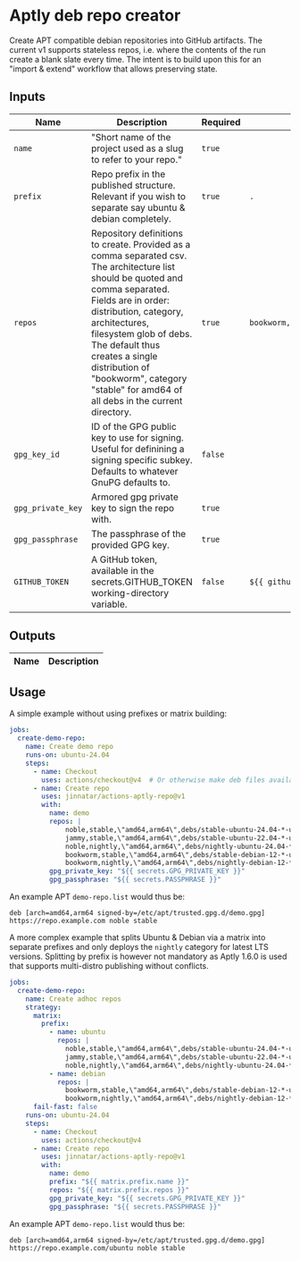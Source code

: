 # <!--name-->Aptly deb repo creator<!--/name-->
<!--description-->
Create APT compatible debian repositories into GitHub artifacts.
The current v1 supports stateless repos, i.e. where the contents of
the run create a blank slate every time. The intent is to build upon
this for an "import & extend" workflow that allows preserving state.
<!--/description-->

## Inputs
<!--inputs-->
| Name              | Description                                                                                                                                                                                                                                                                                                                                                        | Required | Default                             |
|-------------------|--------------------------------------------------------------------------------------------------------------------------------------------------------------------------------------------------------------------------------------------------------------------------------------------------------------------------------------------------------------------|----------|-------------------------------------|
| `name`            | "Short name of the project used as a slug to refer to your repo."<br>                                                                                                                                                                                                                                                                                              | `true`   | ` `                                 |
| `prefix`          | Repo prefix in the published structure.<br>Relevant if you wish to separate say ubuntu & debian completely.<br>                                                                                                                                                                                                                                                    | `true`   | `.`                                 |
| `repos`           | Repository definitions to create. Provided as a comma separated csv.<br>The architecture list should be quoted and comma separated.<br>Fields are in order: distribution, category, architectures, filesystem glob of debs.<br>The default thus creates a single distribution of "bookworm", category "stable" for amd64 of all debs in the current directory.<br> | `true`   | `bookworm,stable,\"amd64\",./*.deb` |
| `gpg_key_id`      | ID of the GPG public key to use for signing.<br>Useful for definining a signing specific subkey.<br>Defaults to whatever GnuPG defaults to.<br>                                                                                                                                                                                                                    | `false`  | ` `                                 |
| `gpg_private_key` | Armored gpg private key to sign the repo with.                                                                                                                                                                                                                                                                                                                     | `true`   | ` `                                 |
| `gpg_passphrase`  | The passphrase of the provided GPG key.                                                                                                                                                                                                                                                                                                                            | `true`   | ` `                                 |
| `GITHUB_TOKEN`    | A GitHub token, available in the secrets.GITHUB_TOKEN working-directory variable.<br>                                                                                                                                                                                                                                                                              | `false`  | `${{ github.token }}`               |
<!--/inputs-->

## Outputs
<!--outputs-->
| Name | Description |
|------|-------------|
<!--/outputs-->

## Usage
<!--usage action="org/repo" version="v1"-->

A simple example without using prefixes or matrix building:

```yaml
jobs:
  create-demo-repo:
    name: Create demo repo
    runs-on: ubuntu-24.04
    steps:
      - name: Checkout
        uses: actions/checkout@v4  # Or otherwise make deb files available, say from an earlier build step's artifacts.
      - name: Create repo
        uses: jinnatar/actions-aptly-repo@v1
        with:
          name: demo
          repos: |
              noble,stable,\"amd64,arm64\",debs/stable-ubuntu-24.04-*-unknown-linux-gnu/*.deb
              jammy,stable,\"amd64,arm64\",debs/stable-ubuntu-22.04-*-unknown-linux-gnu/*.deb
              noble,nightly,\"amd64,arm64\",debs/nightly-ubuntu-24.04-*-unknown-linux-gnu/*.deb
              bookworm,stable,\"amd64,arm64\",debs/stable-debian-12-*-unknown-linux-gnu/*.deb
              bookworm,nightly,\"amd64,arm64\",debs/nightly-debian-12-*-unknown-linux-gnu/*.deb
          gpg_private_key: "${{ secrets.GPG_PRIVATE_KEY }}"
          gpg_passphrase: "${{ secrets.PASSPHRASE }}"
```

An example APT `demo-repo.list` would thus be:
```
deb [arch=amd64,arm64 signed-by=/etc/apt/trusted.gpg.d/demo.gpg] https://repo.example.com noble stable
```

A more complex example that splits Ubuntu & Debian via a matrix into separate prefixes
and only deploys the `nightly` category for latest LTS versions. Splitting by prefix is however not mandatory
as Aptly 1.6.0 is used that supports multi-distro publishing without conflicts.
```yaml
jobs:
  create-demo-repo:
    name: Create adhoc repos
    strategy:
      matrix:
        prefix:
          - name: ubuntu
            repos: |
              noble,stable,\"amd64,arm64\",debs/stable-ubuntu-24.04-*-unknown-linux-gnu/*.deb
              jammy,stable,\"amd64,arm64\",debs/stable-ubuntu-22.04-*-unknown-linux-gnu/*.deb
              noble,nightly,\"amd64,arm64\",debs/nightly-ubuntu-24.04-*-unknown-linux-gnu/*.deb
          - name: debian
            repos: |
              bookworm,stable,\"amd64,arm64\",debs/stable-debian-12-*-unknown-linux-gnu/*.deb
              bookworm,nightly,\"amd64,arm64\",debs/nightly-debian-12-*-unknown-linux-gnu/*.deb
      fail-fast: false
    runs-on: ubuntu-24.04
    steps:
      - name: Checkout
        uses: actions/checkout@v4
      - name: Create repo
        uses: jinnatar/actions-aptly-repo@v1
        with:
          name: demo
          prefix: "${{ matrix.prefix.name }}"
          repos: "${{ matrix.prefix.repos }}"
          gpg_private_key: "${{ secrets.GPG_PRIVATE_KEY }}"
          gpg_passphrase: "${{ secrets.PASSPHRASE }}"
```

An example APT `demo-repo.list` would thus be:
```
deb [arch=amd64,arm64 signed-by=/etc/apt/trusted.gpg.d/demo.gpg] https://repo.example.com/ubuntu noble stable
```

<!--/usage-->
